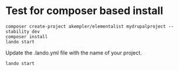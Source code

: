 # Test for composer based install

```
composer create-project akempler/elementalist mydrupalproject --stability dev 
composer install
lando start
```

Update the .lando.yml file with the name of your project.
```
lando start
```
